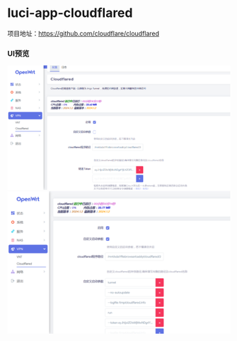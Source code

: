 # luci-app-cloudflared

项目地址：https://github.com/cloudflare/cloudflared

### UI预览 ###

![](./Image/普通启动.png)
![](./Image/自定义参数启动.png)
